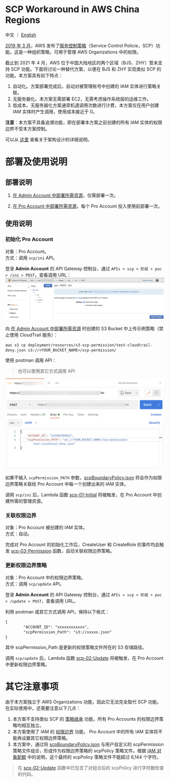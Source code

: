# SCP Workaround in AWS China Regions

中文 ｜ [English](README-ENG.md)

[2019 年 3 月](https://aws.amazon.com/cn/about-aws/whats-new/2019/03/service-control-policies-enable-fine-grained-permission-controls/)，AWS 发布了[服务控制策略](https://docs.aws.amazon.com/zh_cn/organizations/latest/userguide/orgs_manage_policies_scps.html)（Service Control Policie，SCP）功能。这是一种组织策略，可用于管理 AWS Organizations 中的权限。

截止到 2021 年 4 月，AWS 位于中国大陆地区的两个区域（BJS、ZHY）暂未支持 SCP 功能。下面将讨论一种替代方案，以便在 BJS 和 ZHY 实现类似 SCP 的功能。本方案具有如下特点：  

1. 自动化。方案部署完成后，自动对被管理账号中创建的 IAM 实体进行策略关联。  
2. 无服务器化。本方案无需部署 EC2，无需考虑操作系统层的运维工作。  
3. 低成本。无服务器化方案通常机遇调用次数进行计费，本方案仅在用户创建 IAM 实体时产生调用，使用成本接近于 0。

**注意**：本方案不具备追溯功能，即在部署本方案之前创建的所有 IAM 实体的权限边界不受本方案控制。

可以从 [这里](/architecture/Architecture-CHN.md) 查看关于架构设计的详细说明。

# 部署及使用说明
## 部署说明
1. [在 Admin Account 中部署所需资源](deployment/AdminAccount-CHN.md)，仅需部署一次。

2. [在 Pro Account 中部署所需资源](deployment/ProAccount-CHN.md)，每个 Pro Account 投入使用前部署一次。

## 使用说明

### 初始化 Pro Account

对象：Pro Account。  
方式：调用 ```scp/ini``` API。

登录 **Admin Account** 的 API Gateway 控制台，通过 ```APIs > scp > 阶段 > poc > /ini > POST```，查看调用 URL：
![InvokeURL](deployment/png/Admin-07-InvokeURL.png "InvokeURL")

向 [在 Admin Account 中部署所需资源](deployment/AdminAccount-CHN.md) 时创建的 S3 Bucket 中上传示例策略（禁止使用 CloudTrail 服务）：

```
aws s3 cp deployment/resources/s3-scp-permission/test-cloudtrail-deny.json s3://<YOUR_BUCKET_NAME>/scp-permission/
```

使用 postman 调用 API：  
>也可以使用其它方式调用 API

![Call-scp/ini](png/01-CallScpIni.png "Call-scp/ini")

如果不输入 ```scpPermission_PATH``` 参数，[scpBoundaryPolicy.json](deployment/resources/s3-scp-boundary/scpBoundaryPolicy.json) 将会作为权限边界策略关联给 Pro Account 中每一个创建出来的 IAM 实体。

调用 ```scp/ini``` 后，Lambda 函数 [scp-01-Initial](deployment/code/scp-01-Initial.py) 将被触发，在 Pro Account 中创建所需的管理资源。

### 关联权限边界

对象：Pro Account 被创建的 IAM 实体。  
方式：自动。

完成对 Pro Account 的初始化工作后，CreateUser 和 CreateRole 的事件均会触发  [scp-03-Permission](deployment/code/scp-03-Permission.py) 函数，自动关联权限边界策略。

### 更新权限边界策略

对象：Pro Account 中的权限边界策略。  
方式：调用 ```scp/update``` API。

登录 **Admin Account** 的 API Gateway 控制台，通过 ```APIs > scp > 阶段 > poc > /update > POST```，查看调用 URL。

利用 postman 或其它方式调用 API，保持以下格式：

```
{
        "ACCOUNT_ID": "xxxxxxxxxxxx",
        "scpPermission_Path": "s3://xxxxx.json"
}
```

其中 scpPermission_Path 是更新的权限策略文件所在的 S3 存储路径。 

调用 ```scp/update``` 后，Lambda 函数 [scp-02-Update](deployment/code/scp-02-Update.py) 将被触发，在 Pro Account 中更新权限边界策略。

# 其它注意事项
由于本方案独立于 AWS Organizations 功能，因此它无法完全取代 SCP 功能。在实际使用中，还需要注意以下几点：

1. 本方案不支持类似 SCP 的 [策略继承](https://docs.aws.amazon.com/zh_cn/organizations/latest/userguide/orgs_manage_policies_inheritance.html) 功能，所有 Pro Accounts 的权限边界策略均相互独立。
2. 本方案使用了 IAM 的 [权限边界](https://docs.aws.amazon.com/zh_cn/IAM/latest/UserGuide/access_policies_boundaries.html) 功能， Pro Account 中的所有 IAM 实体将不能再设置其它权限边界策略。
3. 本方案中，通过将 [scpBoundaryPolicy.json](resources/s3-scp-boundary/scpBoundaryPolicy.json) 与用户自定义的 scpPermission 策略文件组合，形成作为权限边界策略的 scpPolicy 策略文件。根据 [IAM 对象配额](https://docs.aws.amazon.com/zh_cn/IAM/latest/UserGuide/reference_iam-quotas.html#reference_iam-quotas-entities) 中的说明，这个最终的 scpPolicy 策略文件不能超过 6,144 个字符。

>在 [scp-02-Update](deployment/code/scp-02-Update.py) 函数中已包含了对组合后的 scpPolicy 进行字符数检查的代码。